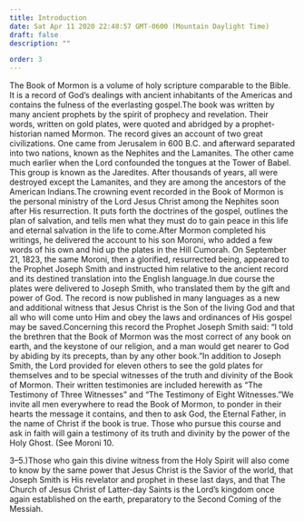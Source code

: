 ```yaml
---
title: Introduction
date: Sat Apr 11 2020 22:48:57 GMT-0600 (Mountain Daylight Time)
draft: false
description: ""

order: 3
---
```

    
The Book of Mormon is a volume of holy scripture comparable to the Bible. It is a record of God’s dealings with ancient inhabitants of the Americas and contains the fulness of the everlasting gospel.The book was written by many ancient prophets by the spirit of prophecy and revelation. Their words, written on gold plates, were quoted and abridged by a prophet-historian named Mormon. The record gives an account of two great civilizations. One came from Jerusalem in 600 B.C. and afterward separated into two nations, known as the Nephites and the Lamanites. The other came much earlier when the Lord confounded the tongues at the Tower of Babel. This group is known as the Jaredites. After thousands of years, all were destroyed except the Lamanites, and they are among the ancestors of the American Indians.The crowning event recorded in the Book of Mormon is the personal ministry of the Lord Jesus Christ among the Nephites soon after His resurrection. It puts forth the doctrines of the gospel, outlines the plan of salvation, and tells men what they must do to gain peace in this life and eternal salvation in the life to come.After Mormon completed his writings, he delivered the account to his son Moroni, who added a few words of his own and hid up the plates in the Hill Cumorah. On September 21, 1823, the same Moroni, then a glorified, resurrected being, appeared to the Prophet Joseph Smith and instructed him relative to the ancient record and its destined translation into the English language.In due course the plates were delivered to Joseph Smith, who translated them by the gift and power of God. The record is now published in many languages as a new and additional witness that Jesus Christ is the Son of the living God and that all who will come unto Him and obey the laws and ordinances of His gospel may be saved.Concerning this record the Prophet Joseph Smith said: “I told the brethren that the Book of Mormon was the most correct of any book on earth, and the keystone of our religion, and a man would get nearer to God by abiding by its precepts, than by any other book.”In addition to Joseph Smith, the Lord provided for eleven others to see the gold plates for themselves and to be special witnesses of the truth and divinity of the Book of Mormon. Their written testimonies are included herewith as “The Testimony of Three Witnesses” and “The Testimony of Eight Witnesses.”We invite all men everywhere to read the Book of Mormon, to ponder in their hearts the message it contains, and then to ask God, the Eternal Father, in the name of Christ if the book is true. Those who pursue this course and ask in faith will gain a testimony of its truth and divinity by the power of the Holy Ghost. (See Moroni 10.

3–5.)Those who gain this divine witness from the Holy Spirit will also come to know by the same power that Jesus Christ is the Savior of the world, that Joseph Smith is His revelator and prophet in these last days, and that The Church of Jesus Christ of Latter-day Saints is the Lord’s kingdom once again established on the earth, preparatory to the Second Coming of the Messiah.
